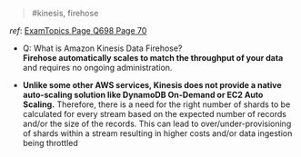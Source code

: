 >#kinesis, firehose

_ref_: [ExamTopics Page Q698 Page 70](https://www.examtopics.com/exams/amazon/aws-certified-solutions-architect-professional/view/70/#:~:text=kinesis%20does%20not%20provide%20a%20native%20auto-scaling%20solution)
* Q: What is Amazon Kinesis Data Firehose?  
**Firehose automatically scales to match the throughput of your data** and requires no ongoing administration.

* **Unlike some other AWS services, Kinesis does not provide a native auto-scaling solution like DynamoDB On-Demand or EC2 Auto Scaling.** Therefore, there is a need for the right number of shards to be calculated for every stream based on the expected number of records and/or the size of the records. This can lead to over/under-provisioning of shards within a stream resulting in higher costs and/or data ingestion being throttled